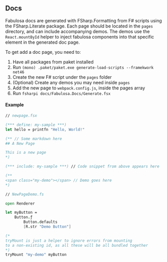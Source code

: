 ## Docs

Fabulosa docs are generated with FSharp.Formatting from F# scripts using the FSharp.Literate package.
Each page should be located in the `pages` directory, and can include accompanying demos.
The demos use the `React.mountById` helper to inject fabulosa components into that specific element in the generated doc page.

To get add a doc page, you need to:

1. Have all packages from paket installed
2. Run `(mono) .paket/paket.exe generate-load-scripts --framekwork net46`
3. Create the new F# script under the `pages` folder
4. (Optional) Create any demos you may need inside `pages`
4. Add the new page to `webpack.config.js`, inside the pages array
5. Run `fsharpi docs/Fabulosa.Docs/Generate.fsx`

#### Example

```fsharp
// newpage.fsx

(*** define: my-sample ***)
let hello = printfn "Hello, World!"

(** // Some markdown here
## A New Page

This is a new page
*)

(*** include: my-sample ***) // Code snippet from above appears here

(**
<span class="my-demo"></span> // Demo goes here
*)
```

```fsharp
// NewPageDemo.fs

open Renderer 

let myButton =
    Button.ƒ
        Button.defaults
        [R.str "Demo Button"]

(*
tryMount is just a helper to ignore errors from mounting
to a non-existing id, as all these will be all bundled together
*)
tryMount "my-demo" myButton
```
